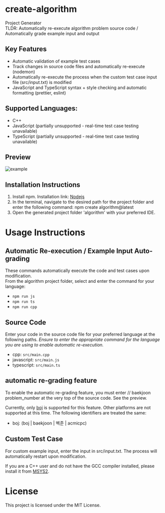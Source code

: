 # create-algorithm
Project Generator  
TLDR: Automatically re-execute algorithm problem source code / Automatically grade example input and output

## Key Features
- Automatic validation of example test cases
- Track changes in source code files and automatically re-execute (nodemon)
- Automatically re-execute the process when the custom test case input file (src/input.txt) is modified
- JavaScript and TypeScript syntax + style checking and automatic formatting (prettier, eslint)
  
## Supported Languages:
- C++
- JavaScript (partially unsupported - real-time test case testing unavailable)
- TypeScript (partially unsupported - real-time test case testing unavailable)

## Preview
![example](https://github.com/user-attachments/assets/ae39e704-9b58-43ef-b75a-41f0c0e44d4e)

## Installation Instructions
1. Install npm. Installation link: [Nodejs](https://nodejs.org/en)
2. In the terminal, navigate to the desired path for the project folder and enter the following command:
npm create algorithm@latest
3. Open the generated project folder 'algorithm' with your preferred IDE.

# Usage Instructions
## Automatic Re-execution / Example Input Auto-grading
These commands automatically execute the code and test cases upon modification.  
From the algorithm project folder, select and enter the command for your language:
- `npm run js`
- `npm run ts`
- `npm run cpp`
 
## Source Code
Enter your code in the source code file for your preferred language at the following paths.
_Ensure to enter the appropriate command for the language you are using to enable automatic re-execution._
- cpp: `src/main.cpp`
- javascript: `src/main.js`
- typescript: `src/main.ts`

## automatic re-grading feature
To enable the automatic re-grading feature, you must enter // baekjoon problem_number at the very top of the source code. See the preview.  

Currently, only [boj](https://www.acmicpc.net/) is supported for this feature. Other platforms are not supported at this time. The following identifiers are treated the same:
- boj: (boj | baekjoon | 벡준 | acmicpc)

## Custom Test Case
For custom example input, enter the input in src/input.txt. The process will automatically restart upon modification.

If you are a C++ user and do not have the GCC compiler installed, please install it from [MSYS2](https://www.msys2.org/).

# License
This project is licensed under the MIT License.
